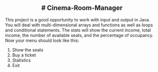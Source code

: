 <h2 align="center">
  # Cinema-Room-Manager
</h2>

This project is a good opportunity to work with input and output in Java. You will deal with multi-dimensional arrays and functions as well as loops and conditional statements.
The stats will show the current income, total income, the number of available seats, and the percentage of occupancy.
Now your menu should look like this:
1. Show the seats
2. Buy a ticket
3. Statistics
0. Exit
